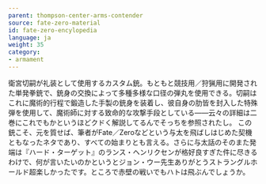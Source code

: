```yaml
---
parent: thompson-center-arms-contender
source: fate-zero-material
id: fate-zero-encylopedia
language: ja
weight: 35
category:
- armament
---
```


衛宮切嗣が礼装として使用するカスタム銃。もともと競技用／狩猟用に開発された単発拳銃で、銃身の交換によって多種多様な口径の弾丸を使用できる。切嗣はこれに魔術的行程で鍛造した手製の銃身を装着し、彼自身の肋皆を封入した特殊弾を使用して、魔術師に対する致命的な攻撃手段としている――云々の詳細は二巻にこれでもかというほどクドく解説してるんでそっちを参照されたし。
この銃こそ、元を質せば、筆者がFate／Zeroなどという与太を飛ばしはじめた契機ともなったネタであり、すべての始まりとも言える。さらに与太話のそのまた発端は『ハード・ターゲット』のランス・ヘンリクセンが格好良すぎた件に尽きるわけで、何が言いたいのかというとジョン・ウー先生ありがとうストラングルホールド超楽しかったです。ところで赤壁の戦いでもハトは飛ぶんでしょうか。

